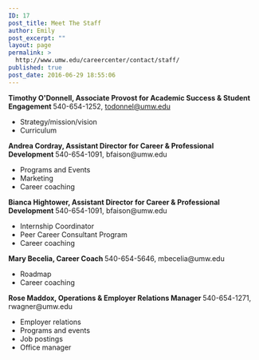 ```yaml
---
ID: 17
post_title: Meet The Staff
author: Emily
post_excerpt: ""
layout: page
permalink: >
  http://www.umw.edu/careercenter/contact/staff/
published: true
post_date: 2016-06-29 18:55:06
---
```

<strong>Timothy O'Donnell, Associate Provost for Academic Success &amp; Student Engagement
</strong>540-654-1252, todonnel@umw.edu
<ul>
 	<li>Strategy/mission/vision</li>
 	<li>Curriculum</li>
</ul>
<strong>Andrea Cordray, Assistant Director for Career &amp; Professional Development
</strong>540-654-1091, bfaison@umw.edu
<ul>
 	<li>Programs and Events</li>
 	<li>Marketing</li>
 	<li>Career coaching</li>
</ul>
<strong>Bianca Hightower, Assistant Director for Career &amp; Professional Development
</strong>540-654-1091, bfaison@umw.edu
<ul>
 	<li>Internship Coordinator</li>
 	<li>Peer Career Consultant Program</li>
 	<li>Career coaching</li>
</ul>
<strong>Mary Becelia, Career Coach
</strong>540-654-5646, mbecelia@umw.edu
<ul>
 	<li>Roadmap</li>
 	<li>Career coaching</li>
</ul>
<strong>Rose Maddox, Operations &amp; Employer Relations Manager
</strong>540-654-1271, rwagner@umw.edu
<ul>
 	<li>Employer relations</li>
 	<li>Programs and events</li>
 	<li>Job postings</li>
 	<li>Office manager</li>
</ul>